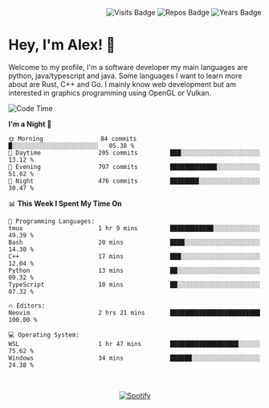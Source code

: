 <p align="right">
  <img src="https://badges.pufler.dev/visits/Alextibtab/Alextibtab" alt="Visits Badge">
  <img src="https://badges.pufler.dev/repos/Alextibtab/" alt="Repos Badge">
  <img src="https://badges.pufler.dev/years/Alextibtab/" alt="Years Badge">
</p>

<h1 align="left">Hey, I'm Alex! 💽 </h1>

Welcome to my profile, I'm a software developer my main languages are python, java/typescript and java. Some languages I want to learn more about are Rust, C++ and Go. I mainly know web development but am interested in graphics programming using OpenGL or Vulkan.

<!--START_SECTION:waka-->
![Code Time](http://img.shields.io/badge/Code%20Time-73%20hrs%2046%20mins-blue)

**I'm a Night 🦉** 

```text
🌞 Morning                84 commits          █░░░░░░░░░░░░░░░░░░░░░░░░   05.38 % 
🌆 Daytime                205 commits         ███░░░░░░░░░░░░░░░░░░░░░░   13.12 % 
🌃 Evening                797 commits         █████████████░░░░░░░░░░░░   51.02 % 
🌙 Night                  476 commits         ████████░░░░░░░░░░░░░░░░░   30.47 % 
```


📊 **This Week I Spent My Time On** 

```text
💬 Programming Languages: 
tmux                     1 hr 9 mins         ████████████░░░░░░░░░░░░░   49.39 % 
Bash                     20 mins             ████░░░░░░░░░░░░░░░░░░░░░   14.30 % 
C++                      17 mins             ███░░░░░░░░░░░░░░░░░░░░░░   12.04 % 
Python                   13 mins             ██░░░░░░░░░░░░░░░░░░░░░░░   09.32 % 
TypeScript               10 mins             ██░░░░░░░░░░░░░░░░░░░░░░░   07.32 % 

🔥 Editors: 
Neovim                   2 hrs 21 mins       █████████████████████████   100.00 % 

💻 Operating System: 
WSL                      1 hr 47 mins        ███████████████████░░░░░░   75.62 % 
Windows                  34 mins             ██████░░░░░░░░░░░░░░░░░░░   24.38 % 
```


<!--END_SECTION:waka-->
&nbsp;<div align="center">
  [![Spotify](https://spotify-now-playing-wine-six.vercel.app/api/spotify?border_color=ffffff)](https://open.spotify.com/user/pmo1v2ejnt42kgp5jar5drtag)
</div>

